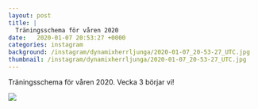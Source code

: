 ```yaml
---
layout: post
title: |
  Träningsschema för våren 2020
date:   2020-01-07 20:53:27 +0000
categories: instagram
background: /instagram/dynamixherrljunga/2020-01-07_20-53-27_UTC.jpg
thumbnail: /instagram/dynamixherrljunga/2020-01-07_20-53-27_UTC.jpg
---
```

Träningsschema för våren 2020. Vecka 3 börjar vi! 



<img src='/www-dynamix-herrljunga/instagram/dynamixherrljunga/2020-01-07_20-53-27_UTC.jpg' class='img-fluid' />
